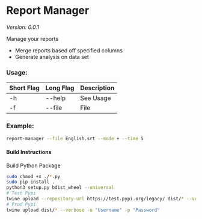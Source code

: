 # Report Manager
*Version: 0.0.1*

Manage your reports
- Merge reports based off specified columns
- Generate analysis on data set

### Usage:
| Short Flag | Long Flag | Description    |
| --- | ------|---------------------------|
| -h | --help | See Usage                 |
| -f | --file | File                      |

### Example:
```bash
report-manager --file English.srt --mode + --time 5
```


#### Build Instructions
Build Python Package

```bash
sudo chmod +x ./*.py
sudo pip install .
python3 setup.py bdist_wheel --universal
# Test Pypi
twine upload --repository-url https://test.pypi.org/legacy/ dist/* --verbose -u "Username" -p "Password"
# Prod Pypi
twine upload dist/* --verbose -u "Username" -p "Password"
```

